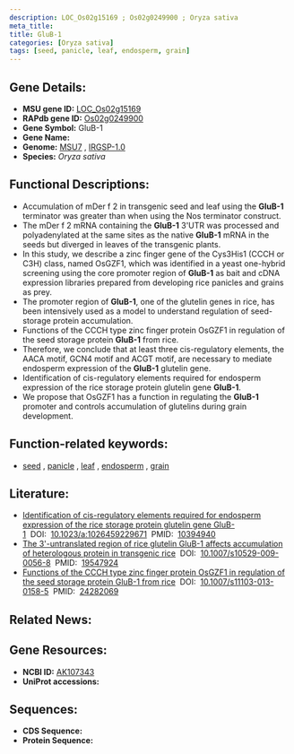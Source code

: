 ```yaml
---
description: LOC_Os02g15169 ; Os02g0249900 ; Oryza sativa
meta_title:
title: GluB-1
categories: [Oryza sativa]
tags: [seed, panicle, leaf, endosperm, grain]
---
```


## Gene Details:
- **MSU gene ID:** [LOC_Os02g15169](http://rice.uga.edu/cgi-bin/ORF_infopage.cgi?orf=LOC_Os02g15169)  
- **RAPdb gene ID:** [Os02g0249900](https://rapdb.dna.affrc.go.jp/locus/?name=Os02g0249900)  
- **Gene Symbol:** GluB-1
- **Gene Name:**
- **Genome:**  [MSU7](http://rice.uga.edu/)&nbsp;,&nbsp;[IRGSP-1.0](https://rapdb.dna.affrc.go.jp/download/irgsp1.html)
- **Species:** *Oryza sativa*

## Functional Descriptions:
   - Accumulation of mDer f 2 in transgenic seed and leaf using the **GluB-1** terminator was greater than when using the Nos terminator construct.
   - The mDer f 2 mRNA containing the **GluB-1** 3'UTR was processed and polyadenylated at the same sites as the native **GluB-1** mRNA in the seeds but diverged in leaves of the transgenic plants.
   - In this study, we describe a zinc finger gene of the Cys3His1 (CCCH or C3H) class, named OsGZF1, which was identified in a yeast one-hybrid screening using the core promoter region of **GluB-1** as bait and cDNA expression libraries prepared from developing rice panicles and grains as prey.
   - The promoter region of **GluB-1**, one of the glutelin genes in rice, has been intensively used as a model to understand regulation of seed-storage protein accumulation.
   - Functions of the CCCH type zinc finger protein OsGZF1 in regulation of the seed storage protein **GluB-1** from rice.
   - Therefore, we conclude that at least three cis-regulatory elements, the AACA motif, GCN4 motif and ACGT motif, are necessary to mediate endosperm expression of the **GluB-1** glutelin gene.
   - Identification of cis-regulatory elements required for endosperm expression of the rice storage protein glutelin gene **GluB-1**.
   - We propose that OsGZF1 has a function in regulating the **GluB-1** promoter and controls accumulation of glutelins during grain development.

## Function-related keywords:
   - [seed](/tags/seed/)&nbsp;,&nbsp;[panicle](/tags/panicle/)&nbsp;,&nbsp;[leaf](/tags/leaf/)&nbsp;,&nbsp;[endosperm](/tags/endosperm/)&nbsp;,&nbsp;[grain](/tags/grain/)

## Literature:
   - [Identification of cis-regulatory elements required for endosperm expression of the rice storage protein glutelin gene GluB-1](https://www.doi.org/10.1023/a:1026459229671)&nbsp;&nbsp;DOI:&nbsp;&nbsp;[10.1023/a:1026459229671](https://www.doi.org/10.1023/a:1026459229671)&nbsp;&nbsp;PMID:&nbsp;&nbsp;[10394940](https://pubmed.ncbi.nlm.nih.gov/10394940/)
   - [The 3'-untranslated region of rice glutelin GluB-1 affects accumulation of heterologous protein in transgenic rice](https://www.doi.org/10.1007/s10529-009-0056-8)&nbsp;&nbsp;DOI:&nbsp;&nbsp;[10.1007/s10529-009-0056-8](https://www.doi.org/10.1007/s10529-009-0056-8)&nbsp;&nbsp;PMID:&nbsp;&nbsp;[19547924](https://pubmed.ncbi.nlm.nih.gov/19547924/)
   - [Functions of the CCCH type zinc finger protein OsGZF1 in regulation of the seed storage protein GluB-1 from rice](https://www.doi.org/10.1007/s11103-013-0158-5)&nbsp;&nbsp;DOI:&nbsp;&nbsp;[10.1007/s11103-013-0158-5](https://www.doi.org/10.1007/s11103-013-0158-5)&nbsp;&nbsp;PMID:&nbsp;&nbsp;[24282069](https://pubmed.ncbi.nlm.nih.gov/24282069/)

## Related News:

## Gene Resources:
- **NCBI ID:**  [AK107343](http://www.ncbi.nlm.nih.gov/nuccore/AK107343)
- **UniProt accessions:** [](https://www.uniprot.org/uniprotkb//entry)

## Sequences:
- **CDS Sequence:**
- **Protein Sequence:**

